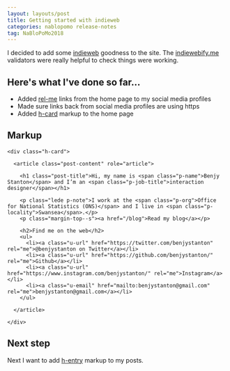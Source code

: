 ```yaml
---
layout: layouts/post
title: Getting started with indieweb
categories: nablopomo release-notes
tag: NaBloPoMo2018
---
```


<p>I decided to add some <a href="https://indieweb.org/Getting_Started">indieweb</a> goodness to the site. The <a href="https://indiewebify.me/">indiewebify.me</a> validators were really helpful to check things were working.
</p>

## Here's what I've done so far…

- Added [rel-me](http://microformats.org/wiki/rel-me) links from the home page to my social media profiles
- Made sure links back from social media profiles are using https
- Added [h-card](http://microformats.org/wiki/h-card) markup to the home page

## Markup

```
<div class="h-card">

  <article class="post-content" role="article">

    <h1 class="post-title">Hi, my name is <span class="p-name">Benjy Stanton</span> and I’m an <span class="p-job-title">interaction designer</span></h1>

    <p class="lede p-note">I work at the <span class="p-org">Office for National Statistics (ONS)</span> and I live in <span class="p-locality">Swansea</span>.</p>
    <p class="margin-top--s"><a href="/blog">Read my blog</a></p>

    <h2>Find me on the web</h2>
    <ul>
      <li><a class="u-url" href="https://twitter.com/benjystanton" rel="me">@benjystanton on Twitter</a></li>
      <li><a class="u-url" href="https://github.com/benjystanton/" rel="me">Github</a></li>
      <li><a class="u-url" href="https://www.instagram.com/benjystanton/" rel="me">Instagram</a></li>
      <li><a class="u-email" href="mailto:benjystanton@gmail.com" rel="me">benjystanton@gmail.com</a></li>
    </ul>

  </article>

</div>
```

## Next step

Next I want to add [h-entry](http://microformats.org/wiki/h-entry) markup to my posts.

